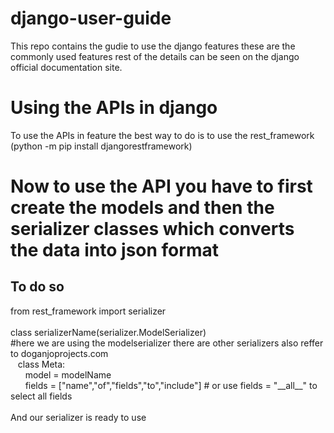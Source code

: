 # django-user-guide
This repo contains the gudie to use the django features these are the commonly used features rest of the details can be seen on the django official documentation site.

# Using the APIs in django
To use the APIs in feature the best way to do is to use the rest_framework 
(python -m pip install djangorestframework)

# Now to use the API you have to first create the models and then the serializer classes which converts the data into json format
## To do so
from rest_framework import serializer
<br><br>
class serializerName(serializer.ModelSerializer)
<br>#here we are using the modelserializer there are other serializers also reffer to doganjoprojects.com
<br>
&nbsp;&nbsp;&nbsp;class Meta:
    <br>
&nbsp;&nbsp;&nbsp;&nbsp;&nbsp;&nbsp;model = modelName
    <br>
    &nbsp;&nbsp;&nbsp;&nbsp;&nbsp;&nbsp;fields = ["name","of","fields","to","include"] # or use fields = "\_\_all\_\_" to select all fields
<br><br>
And our serializer is ready to use

